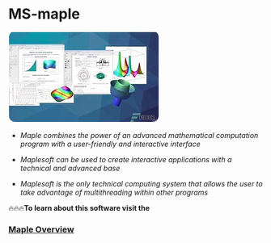 # MS-maple

<img src="https://github.com/Shuntecia0321/MS-maple/blob/main/ms.png"/>

+  *Maple combines the power of an advanced mathematical computation program with a user-friendly and interactive interface*

+  *Maplesoft can be used to create interactive applications with a technical and advanced base*

+  *Maplesoft is the only technical computing system that allows the user to take advantage of multithreading within other programs*

🔥🔥🔥**To learn about this software visit the**

### [Maple Overview](https://www.bing.com/images/search?view=detailV2&ccid=XBU5nGQs&id=9481584AF2AAF37469C0881AFDD92EF0C16386E7&thid=OIP.XBU5nGQsjfI80gG-F-AajAHaCB&mediaurl=https%3a%2f%2fwww.mapleprimes.com%2fview.aspx%3fsf%3d132249%2f433310%2fm16_blog_heading.jpg&cdnurl=https%3a%2f%2fth.bing.com%2fth%2fid%2fR.5c15399c642c8df23cd201be17e01a8c%3frik%3d54ZjwfAu2f0aiA%26pid%3dImgRaw%26r%3d0&exph=174&expw=638&q=maplesoft+maple+16&simid=608028470566402815&FORM=IRPRST&ck=C06A5272F7F61BD0CD8ADEBBA98F6CD0&selectedIndex=4&itb=0)

